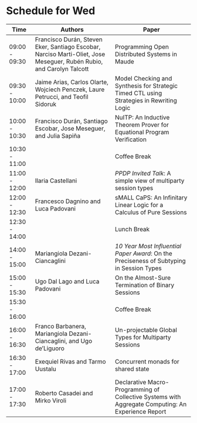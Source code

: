 # Schedule for Wed

| Time            | Authors                          | Paper                                                                 |
|-----------------|----------------------------------|-----------------------------------------------------------------------|
| 09:00 - 09:30   | Francisco Durán, Steven Eker, Santiago Escobar, Narciso Marti-Oliet, Jose Meseguer, Rubén Rubio, and Carolyn Talcott                         | Programming Open Distributed Systems in Maude                         |
| 09:30 - 10:00   | Jaime Arias, Carlos Olarte, Wojciech Penczek, Laure Petrucci, and Teofil Sidoruk                | Model Checking and Synthesis for Strategic Timed CTL using Strategies in Rewriting Logic |
| 10:00 - 10:30   | Francisco Durán, Santiago Escobar, Jose Meseguer, and Julia Sapiña                      | NuITP: An Inductive Theorem Prover for Equational Program Verification |
| 10:30 - 11:00   |                                  | Coffee Break                                                          |
| 11:00 - 12:00   | Ilaria Castellani                | _PPDP Invited Talk_: A simple view of multiparty session types                           |
| 12:00 - 12:30   | Francesco Dagnino and Luca Padovani                  | sMALL CaPS: An Infinitary Linear Logic for a Calculus of Pure Sessions|
| 12:30 - 14:00   |                                  | Lunch Break                                                           |
| 14:00 - 15:00   | Mariangiola Dezani-Ciancaglini   | _10 Year Most Influential Paper Award_: On the Preciseness of Subtyping in Session Types |
| 15:00 - 15:30   | Ugo Dal Lago and Luca Padovani                        | On the Almost-Sure Termination of Binary Sessions                     |
| 15:30 - 16:00   |                                  | Coffee Break                                                          |
| 16:00 - 16:30   | Franco Barbanera, Mariangiola Dezani-Ciancaglini, and Ugo de’Liguoro                      | Un-projectable Global Types for Multiparty Sessions                   |
| 16:30 - 17:00   | Exequiel Rivas and Tarmo Uustalu               | Concurrent monads for shared state                                    |
| 17:00 - 17:30   | Roberto Casadei and Mirko Viroli                     | Declarative Macro-Programming of Collective Systems with Aggregate Computing: An Experience Report |


